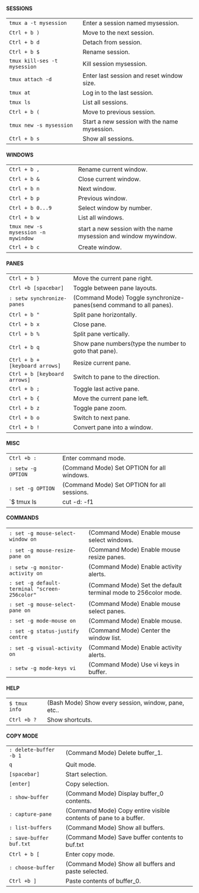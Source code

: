 #### SESSIONS
|||
|-|-|
`tmux a -t mysession`|Enter a session named mysession.
`Ctrl + b )`|Move to the next session.
`Ctrl + b d`|Detach from session.
`Ctrl + b $`|Rename session.
`tmux kill-ses -t mysession`|Kill session mysession.
`tmux attach -d`|Enter last session and reset window size.
`tmux at`|Log in to the last session.
`tmux ls`|List all sessions.
`Ctrl + b (`|Move to previous session.
`tmux new -s mysession`|Start a new session with the name mysession.
`Ctrl + b s`|Show all sessions.
#### WINDOWS
|||
|-|-|
`Ctrl + b ,`|Rename current window.
`Ctrl + b &`|Close current window.
`Ctrl + b n`|Next window.
`Ctrl + b p`|Previous window.
`Ctrl + b 0...9`|Select window by number.
`Ctrl + b w`|List all windows.
`tmux new -s mysession -n mywindow`|start a new session with the name mysession and window mywindow.
`Ctrl + b c`|Create window.
#### PANES
|||
|-|-|
`Ctrl + b }`|Move the current pane right.
`Ctrl +b [spacebar]`|Toggle between pane layouts.
`: setw synchronize-panes`|(Command Mode) Toggle synchronize-panes(send command to all panes).
`Ctrl + b "`|Split pane horizontally.
`Ctrl + b x`|Close pane.
`Ctrl + b %`|Split pane vertically.
`Ctrl + b q`|Show pane numbers(type the number to goto that pane).
`Ctrl + b + [keyboard arrows]`|Resize current pane.
`Ctrl + b [keyboard arrows]`|Switch to pane to the direction.
`Ctrl + b ;`|Toggle last active pane.
`Ctrl + b {`|Move the current pane left.
`Ctrl + b z`|Toggle pane zoom.
`Ctrl + b o`|Switch to next pane.
`Ctrl + b !`|Convert pane into a window.
#### MISC
|||
|-|-|
`Ctrl +b :`|Enter command mode.
`: setw -g OPTION`|(Command Mode) Set OPTION for all windows.
`: set -g OPTION`|(Command Mode) Set OPTION for all sessions.
`$ tmux ls | cut -d: -f1 | xargs -l1 tmux kill-session -t`|(Bash Mode) Kill all the tmux sessions.
#### COMMANDS
|||
|-|-|
`: set -g mouse-select-window on`|(Command Mode) Enable mouse select windows.
`: set -g mouse-resize-pane on`|(Command Mode) Enable mouse resize panes.
`: setw -g monitor-activity on`|(Command Mode) Enable activity alerts.
`: set -g default-terminal "screen-256color"`|(Command Mode) Set the default terminal mode to 256color mode.
`: set -g mouse-select-pane on`|(Command Mode) Enable mouse select panes.
`: set -g mode-mouse on`|(Command Mode) Enable mouse.
`: set -g status-justify centre`|(Command Mode) Center the window list.
`: set -g visual-activity on`|(Command Mode) Enable activity alerts.
`: setw -g mode-keys vi`|(Command Mode) Use vi keys in buffer.
#### HELP
|||
|-|-|
`$ tmux info`|(Bash Mode) Show every session, window, pane, etc..
`Ctrl +b ?`|Show shortcuts.
#### COPY MODE
|||
|-|-|
`: delete-buffer -b 1`|(Command Mode) Delete buffer_1.
`q`|Quit mode.
`[spacebar]`|Start selection.
`[enter]`|Copy selection.
`: show-buffer`|(Command Mode) Display buffer_0 contents.
`: capture-pane`|(Command Mode) Copy entire visible contents of pane to a buffer.
`: list-buffers`|(Command Mode) Show all buffers.
`: save-buffer buf.txt`|(Command Mode) Save buffer contents to buf.txt
`Ctrl + b [`|Enter copy mode.
`: choose-buffer`|(Command Mode) Show all buffers and paste selected.
`Ctrl +b ]`|Paste contents of buffer_0.
